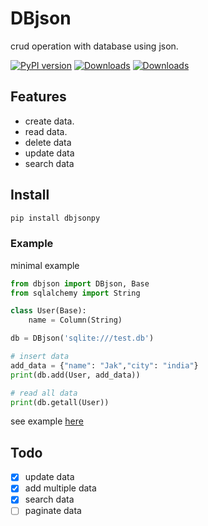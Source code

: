 # DBjson

crud operation with database using json.

 [![PyPI version](https://badge.fury.io/py/dbjsonpy.svg)](https://pypi.org/project/dbjsonpy/)
 [![Downloads](https://pepy.tech/badge/dbjsonpy/month)](https://pepy.tech/project/dbjsonpy)
 [![Downloads](https://static.pepy.tech/personalized-badge/dbjsonpy?period=total&units=international_system&left_color=green&right_color=blue&left_text=Total%20Downloads)](https://pepy.tech/project/dbjsonpy)

## Features 

 * create data.
 * read data.
 * delete data
 * update data
 * search data

## Install 
```python
pip install dbjsonpy
```
### Example

minimal example
```python
from dbjson import DBjson, Base
from sqlalchemy import String

class User(Base):
    name = Column(String)

db = DBjson('sqlite:///test.db')

# insert data
add_data = {"name": "Jak","city": "india"}
print(db.add(User, add_data))

# read all data
print(db.getall(User))
```

see example [here](examples/test.py)

## Todo

 - [x] update data
 - [x] add multiple data
 - [x] search data
 - [ ] paginate data
